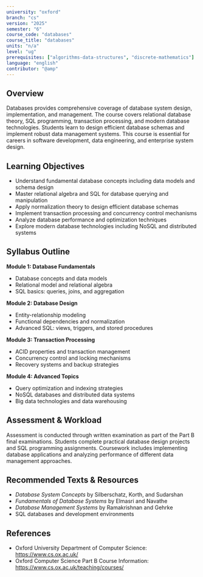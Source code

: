```yaml
---
university: "oxford"
branch: "cs"
version: "2025"
semester: "6"
course_code: "databases"
course_title: "databases"
units: "n/a"
level: "ug"
prerequisites: ["algorithms-data-structures", "discrete-mathematics"]
language: "english"
contributor: "@amp"
---
```


## Overview

Databases provides comprehensive coverage of database system design, implementation, and management. The course covers relational database theory, SQL programming, transaction processing, and modern database technologies. Students learn to design efficient database schemas and implement robust data management systems. This course is essential for careers in software development, data engineering, and enterprise system design.

## Learning Objectives

- Understand fundamental database concepts including data models and schema design
- Master relational algebra and SQL for database querying and manipulation
- Apply normalization theory to design efficient database schemas
- Implement transaction processing and concurrency control mechanisms
- Analyze database performance and optimization techniques
- Explore modern database technologies including NoSQL and distributed systems

## Syllabus Outline

**Module 1: Database Fundamentals**
- Database concepts and data models
- Relational model and relational algebra
- SQL basics: queries, joins, and aggregation

**Module 2: Database Design**
- Entity-relationship modeling
- Functional dependencies and normalization
- Advanced SQL: views, triggers, and stored procedures

**Module 3: Transaction Processing**
- ACID properties and transaction management
- Concurrency control and locking mechanisms
- Recovery systems and backup strategies

**Module 4: Advanced Topics**
- Query optimization and indexing strategies
- NoSQL databases and distributed data systems
- Big data technologies and data warehousing

## Assessment & Workload

Assessment is conducted through written examination as part of the Part B final examinations. Students complete practical database design projects and SQL programming assignments. Coursework includes implementing database applications and analyzing performance of different data management approaches.

## Recommended Texts & Resources

- *Database System Concepts* by Silberschatz, Korth, and Sudarshan
- *Fundamentals of Database Systems* by Elmasri and Navathe
- *Database Management Systems* by Ramakrishnan and Gehrke
- SQL databases and development environments

## References

- Oxford University Department of Computer Science: https://www.cs.ox.ac.uk/
- Oxford Computer Science Part B Course Information: https://www.cs.ox.ac.uk/teaching/courses/
